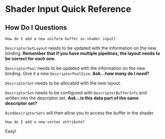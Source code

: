 # Shader Input Quick Reference

## How Do I Questions

    How do I add a new uniform buffer as shader input?

`DescriptorSetLayout` needs to be updated with the information on the new binding. **Remember that if you have multiple pipelines, the layout needs to be correct for each one.**

`DescriptorPool` needs to be updated with the information on the new binding. Give it a new `DescriptorPoolSize`. **Ask...how many do I need?**

`DescriptorSet` needs to be allocated with the new layout.

`DescriptorSet` needs to be configured with `DescriptorBufferInfo` and written into the descriptor set. **Ask...is this data part of the same descriptor set?**

`BindDescriptorSets` will then allow you to access the buffer in the shader.

    How do I add a new vertex attribute?

Easy! 